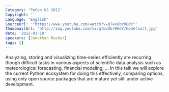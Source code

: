 ```yaml
---
Category: 'PyCon US 2012'
Copyright: ''
Language: 'English'
SourceUrl: '"https://www.youtube.com/watch?v=qTwvObrRGdY"'
ThumbnailUrl: 'http://img.youtube.com/vi/qTwvObrRGdY/hqdefault.jpg'
date: '2012-03-10'
speakers: [Jonathan Rocher]
tags: []
---
```

Analyzing, storing and visualizing time-series efficiently are recurring
though difficult tasks in various aspects of scientific data analysis such as
meteorological forecasting, financial modeling, ... In this talk we will
explore the current Python ecosystem for doing this effectively, comparing
options, using only open source packages that are mature yet still under
active development.

